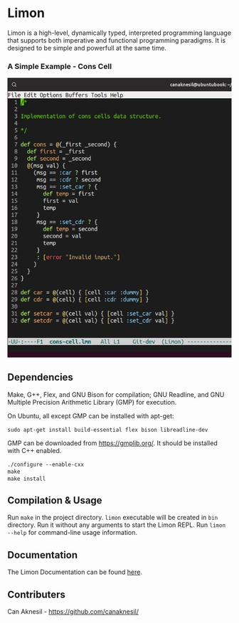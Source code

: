 # Limon

Limon is a high-level, dynamically typed, interpreted programming
language that supports both imperative and functional programming
paradigms. It is designed to be simple and powerfull at the same time.

### A Simple Example - Cons Cell

![Cons Cell Code Example](docs/images/cons-cell-example-crop.png)

## Dependencies

Make, G++, Flex, and GNU Bison for compilation; GNU Readline, and GNU
Multiple Precision Arithmetic Library (GMP) for execution.

On Ubuntu, all except GMP can be installed with apt-get:

    sudo apt-get install build-essential flex bison libreadline-dev

GMP can be downloaded from <https://gmplib.org/>. It should be
installed with C++ enabled.

    ./configure --enable-cxx
    make
    make install

## Compilation & Usage

Run `make` in the project directory. `limon` executable will be
created in `bin` directory. Run it without any arguments to start the
Limon REPL. Run `limon --help` for command-line usage information.

## Documentation

The Limon Documentation can be found [here](docs/limon-documentation.md).

## Contributers

Can Aknesil - <https://github.com/canaknesil/>

